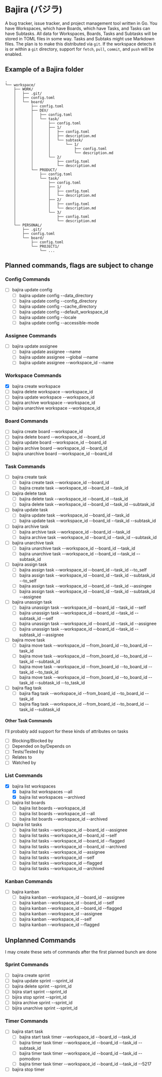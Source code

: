 # Bajira (バジラ)

A bug tracker, issue tracker, and project management tool written in Go. You have Workspaces, which have Boards, which have Tasks, and Tasks can have Subtasks. All data for Workspaces, Boards, Tasks and Subtasks will be stored in TOML files in some way. Tasks and Subtaks might use Markdown files. The plan is to make this distributed via `git`. If the workspace detects it is or within a `git` directory, support for `fetch`, `pull`, `commit`, and `push` will be enabled.

## Example of a Bajira folder

```
.
└── workspace/
    ├── WORK/
    │   ├── .git/
    │   ├── config.toml
    │   └── board/
    │       ├── config.toml
    │       ├── DEV/
    │       │   ├── config.toml
    │       │   └── task/
    │       │       ├── config.toml
    │       │       ├── 1/
    │       │       │   ├── config.toml
    │       │       │   ├── description.md
    │       │       │   └── subtask/
    │       │       │       └── 1/
    │       │       │           ├── config.toml
    │       │       │           └── description.md
    │       │       └── 2/
    │       │           ├── config.toml
    │       │           └── description.md
    │       └── PRODUCT/
    │           ├── config.toml
    │           └── task/
    │               ├── config.toml
    │               ├── 1/
    │               │   ├── config.toml
    │               │   └── description.md
    │               ├── 2/
    │               │   ├── config.toml
    │               │   └── description.md
    │               └── 3/
    │                   ├── config.toml
    │                   └── description.md
    └── PERSONAL/
        ├── .git/
        ├── config.toml
        └── board/
            ├── config.toml
            └── PROJECT1/
                └── ...
```

## Planned commands, flags are subject to change

### Config Commands

- [ ] bajira update config
  - [ ] bajira update config --data_directory
  - [ ] bajira update config --config_directory
  - [ ] bajira update config --cache_directory
  - [ ] bajira update config --default_workspace_id
  - [ ] bajira update config --locale
  - [ ] bajira update config --accessible-mode

### Assignee Commands

- [ ] bajira update assignee
  - [ ] bajira update assignee --name
  - [ ] bajira update assignee --global --name
  - [ ] bajira update assignee --workspace_id --name

### Workspace Commands

- [x] bajira create workspace
- [ ] bajira delete workspace --workspace_id
- [ ] bajira update workspace --workspace_id
- [ ] bajira archive workspace --workspace_id
- [ ] bajira unarchive workspace --workspace_id

### Board Commands

- [ ] bajira create board --workspace_id
- [ ] bajira delete board --workspace_id --board_id
- [ ] bajira update board --workspace_id --board_id
- [ ] bajira archive board --workspace_id --board_id
- [ ] bajira unarchive board --workspace_id --board_id

### Task Commands

- [ ] bajira create task
  - [ ] bajira create task --workspace_id --board_id
  - [ ] bajira create task --workspace_id --board_id --task_id
- [ ] bajira delete task
  - [ ] bajira delete task --workspace_id --board_id --task_id
  - [ ] bajira delete task --workspace_id --board_id --task_id --subtask_id
- [ ] bajira update task
  - [ ] bajira update task --workspace_id --board_id --task_id
  - [ ] bajira update task --workspace_id --board_id --task_id --subtask_id
- [ ] bajira archive task
  - [ ] bajira archive task --workspace_id --board_id --task_id
  - [ ] bajira archive task --workspace_id --board_id --task_id --subtask_id
- [ ] bajira unarchive task
  - [ ] bajira unarchive task --workspace_id --board_id --task_id
  - [ ] bajira unarchive task --workspace_id --board_id --task_id --subtask_id
- [ ] bajira assign task
  - [ ] bajira assign task --workspace_id --board_id --task_id --to_self
  - [ ] bajira assign task --workspace_id --board_id --task_id --subtask_id --to_self
  - [ ] bajira assign task --workspace_id --board_id --task_id --assingee
  - [ ] bajira assign task --workspace_id --board_id --task_id --subtask_id --assignee
- [ ] bajira unassign task
  - [ ] bajira unassign task --workspace_id --board_id --task_id --self
  - [ ] bajira unassign task --workspace_id --board_id --task_id --subtask_id --self
  - [ ] bajira unassign task --workspace_id --board_id --task_id --assignee
  - [ ] bajira unassign task --workspace_id --board_id --task_id --subtask_id --assignee
- [ ] bajira move task
  - [ ] bajira move task --workspace_id --from_board_id --to_board_id --task_id
  - [ ] bajira move task --workspace_id --from_board_id --to_board_id --task_id --subtask_id
  - [ ] bajira move task --workspace_id --from_board_id --to_board_id --task_id --to_task_id
  - [ ] bajira move task --workspace_id --from_board_id --to_board_id --task_id --subtask_id --to_task_id
- [ ] bajira flag task
  - [ ] bajira flag task --workspace_id --from_board_id --to_board_id --task_id
  - [ ] bajira flag task --workspace_id --from_board_id --to_board_id --task_id --subtask_id

#### Other Task Commands

I'll probably add support for these kinds of attributes on tasks

- [ ] Blocking/Blocked by
- [ ] Depended on by/Depends on
- [ ] Tests/Tested by
- [ ] Relates to
- [ ] Watched by

### List Commands

- [x] bajira list workspaces
  - [x] bajira list workspaces --all
  - [x] bajira list workspaces --archived
- [ ] bajira list boards
  - [ ] bajira list boards --workspace_id
  - [ ] bajira list boards --workspace_id --all
  - [ ] bajira list boards --workspace_id --archived
- [ ] bajira list tasks
  - [ ] bajira list tasks --workspace_id --board_id --assignee
  - [ ] bajira list tasks --workspace_id --board_id --self
  - [ ] bajira list tasks --workspace_id --board_id --flagged
  - [ ] bajira list tasks --workspace_id --board_id --archived
  - [ ] bajira list tasks --workspace_id --assignee
  - [ ] bajira list tasks --workspace_id --self
  - [ ] bajira list tasks --workspace_id --flagged
  - [ ] bajira list tasks --workspace_id --archived

### Kanban Commands

- [ ] bajira kanban
  - [ ] bajira kanban --workspace_id --board_id --assignee
  - [ ] bajira kanban --workspace_id --board_id --self
  - [ ] bajira kanban --workspace_id --board_id --flagged
  - [ ] bajira kanban --workspace_id --assignee
  - [ ] bajira kanban --workspace_id --self
  - [ ] bajira kanban --workspace_id --flagged

## Unplanned Commands

I may create these sets of commands after the first planned bunch are done

### Sprint Commands

- [ ] bajira create sprint
- [ ] bajira update sprint --sprint_id
- [ ] bajira delete sprint --sprint_id
- [ ] bijira start sprint --sprint_id
- [ ] bijira stop sprint --sprint_id
- [ ] bijira archive sprint --sprint_id
- [ ] bijira unarchive sprint --sprint_id

### Timer Commands

- [ ] bajira start task
  - [ ] bajira start task timer --workspace_id --board_id --task_id
  - [ ] bajira timer task timer --workspace_id --board_id --task_id --subtask_id
  - [ ] bajira timer task timer --workspace_id --board_id --task_id --pomodoro
  - [ ] bajira timer task timer --workspace_id --board_id --task_id --5217
- [ ] bajira stop timer
